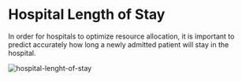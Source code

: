 
# Hospital Length of Stay
In order for hospitals to optimize resource allocation, it is important to predict accurately how long a newly admitted patient will stay in the hospital.

![hospital-lenght-of-stay](https://github.com/bashoori/Data-Science-Projects/blob/master/hospital-length-of-stay/image/LengthofstayFINAL.jpg)
